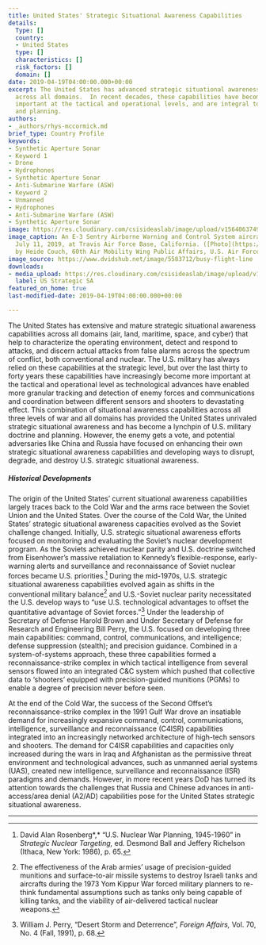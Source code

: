 ```yaml
---
title: United States' Strategic Situational Awareness Capabilities
details:
  Type: []
  country:
  - United States
  type: []
  characteristics: []
  risk_factors: []
  domain: []
date: 2019-04-19T04:00:00.000+00:00
excerpt: The United States has advanced strategic situational awareness capabilities
  across all domains.  In recent decades, these capabilities have become increasingly
  important at the tactical and operational levels, and are integral to U.S. doctrine
  and planning.
authors:
- _authors/rhys-mccormick.md
brief_type: Country Profile
keywords:
- Synthetic Aperture Sonar
- Keyword 1
- Drone
- Hydrophones
- Synthetic Aperture Sonar
- Anti-Submarine Warfare (ASW)
- Keyword 2
- Unmanned
- Hydrophones
- Anti-Submarine Warfare (ASW)
- Synthetic Aperture Sonar
image: https://res.cloudinary.com/csisideaslab/image/upload/v1564063749/on-the-radar/EW3.jpg
image_caption: An E-3 Sentry Airborne Warning and Control System aircraft departs
  July 11, 2019, at Travis Air Force Base, California. ([Photo](https://www.dvidshub.net/image/5583712/busy-flight-line)
  by Heide Couch, 60th Air Mobility Wing Public Affairs, U.S. Air Force)
image_source: https://www.dvidshub.net/image/5583712/busy-flight-line
downloads:
- media_upload: https://res.cloudinary.com/csisideaslab/image/upload/v1563897486/on-the-radar/US%20strategic%20SA.pdf
  label: US Strategic SA
featured_on_home: true
last-modified-date: 2019-04-19T04:00:00.000+00:00

---
```

The United States has extensive and mature strategic situational awareness capabilities across all domains (air, land, maritime, space, and cyber) that help to characterize the operating environment, detect and respond to attacks, and discern actual attacks from false alarms across the spectrum of conflict, both conventional and nuclear. The U.S. military has always relied on these capabilities at the strategic level, but over the last thirty to forty years these capabilities have increasingly become more important at the tactical and operational level as technological advances have enabled more granular tracking and detection of enemy forces and communications and coordination between different sensors and shooters to devastating effect. This combination of situational awareness capabilities across all three levels of war and all domains has provided the United States unrivaled strategic situational awareness and has become a lynchpin of U.S. military doctrine and planning. However, the enemy gets a vote, and potential adversaries like China and Russia have focused on enhancing their own strategic situational awareness capabilities and developing ways to disrupt, degrade, and destroy U.S. strategic situational awareness.

##### Historical Developments

The origin of the United States’ current situational awareness capabilities largely traces back to the Cold War and the arms race between the Soviet Union and the United States. Over the course of the Cold War, the United States’ strategic situational awareness capacities evolved as the Soviet challenge changed. Initially, U.S. strategic situational awareness efforts focused on monitoring and evaluating the Soviet’s nuclear development program. As the Soviets achieved nuclear parity and U.S. doctrine switched from Eisenhower’s massive retaliation to Kennedy’s flexible-response, early-warning alerts and surveillance and reconnaissance of Soviet nuclear forces became U.S. priorities.[^1] During the mid-1970s, U.S. strategic situational awareness capabilities evolved again as shifts in the conventional military balance[^2] and U.S.-Soviet nuclear parity necessitated the U.S. develop ways to “use U.S. technological advantages to offset the quantitative advantage of Soviet forces.”[^3] Under the leadership of Secretary of Defense Harold Brown and Under Secretary of Defense for Research and Engineering Bill Perry, the U.S. focused on developing three main capabilities: command, control, communications, and intelligence; defense suppression (stealth); and precision guidance. Combined in a system-of-systems approach, these three capabilities formed a reconnaissance-strike complex in which tactical intelligence from several sensors flowed into an integrated C&C system which pushed that collective data to ‘shooters’ equipped with precision-guided munitions (PGMs) to enable a degree of precision never before seen.

At the end of the Cold War, the success of the Second Offset’s reconnaissance-strike complex in the 1991 Gulf War drove an insatiable demand for increasingly expansive command, control, communications, intelligence, surveillance and reconnaissance (C4ISR) capabilities integrated into an increasingly networked architecture of high-tech sensors and shooters. The demand for C4ISR capabilities and capacities only increased during the wars in Iraq and Afghanistan as the permissive threat environment and technological advances, such as unmanned aerial systems (UAS), created new intelligence, surveillance and reconnaissance (ISR) paradigms and demands. However, in more recent years DoD has turned its attention towards the challenges that Russia and Chinese advances in anti-access/area denial (A2/AD) capabilities pose for the United States strategic situational awareness.

---

[^1]:  David Alan Rosenberg*,* “U.S. Nuclear War Planning, 1945-1960” in _Strategic Nuclear Targeting,_ ed. Desmond Ball and Jeffery Richelson (Ithaca, New York: 1986), p. 65.

[^2]:  The effectiveness of the Arab armies’ usage of precision-guided munitions and surface-to-air missile systems to destroy Israeli tanks and aircrafts during the 1973 Yom Kippur War forced military planners to re-think fundamental assumptions such as tanks only being capable of killing tanks, and the viability of air-delivered tactical nuclear weapons.

[^3]:  William J. Perry, “Desert Storm and Deterrence”, _Foreign Affairs,_ Vol. 70, No. 4 (Fall, 1991), p. 68.